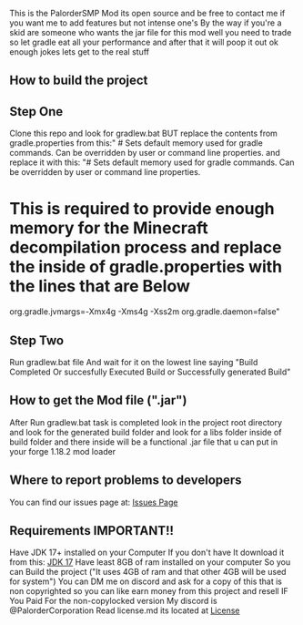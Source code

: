 This is the PalorderSMP Mod its open source and be free to contact me if you want me to add features but not intense one's By the way if you're a skid are someone who wants the jar file for this mod well you need to trade so let gradle eat all your performance and after that it will poop it out ok enough jokes lets get to the real stuff
## How to build the project

## Step One
Clone this repo and look for gradlew.bat BUT replace the contents from gradle.properties from this:" # Sets default memory used for gradle commands. Can be overridden by user or command line properties.
and replace it with this: "# Sets default memory used for gradle commands. Can be overridden by user or command line properties.
# This is required to provide enough memory for the Minecraft decompilation process and replace the inside of gradle.properties with the lines that are Below
org.gradle.jvmargs=-Xmx4g -Xms4g -Xss2m
org.gradle.daemon=false"
## Step Two

Run gradlew.bat file And wait for it on the lowest line saying "Build Completed Or succesfully Executed Build or Successfully generated Build"

## How to get the Mod file (".jar")

After Run gradlew.bat task is completed look in the project root directory and look for the generated build folder and look for a libs folder inside of build folder and there inside will be a functional .jar file that u can put in your forge 1.18.2 mod loader

## Where to report problems to developers

You can find our issues page at: [Issues Page](https://github.com/PalorderCorporationOfficial/PalorderSMP/issues)

## Requirements IMPORTANT!!
Have JDK 17+ installed on your Computer If you don't have It download it from this: [JDK 17](https://adoptium.net/temurin/releases/?version=17)
Have least 8GB of ram installed on your computer So you can Build the project ("It uses 4GB of ram and that other 4GB will be used for system")
You can DM me on discord and ask for a copy of this that is non copyrighted so you can like earn money from this project and resell IF You Paid For the non-copylocked version
My discord is @PalorderCorporation
Read license.md its located at [License](License.md)
